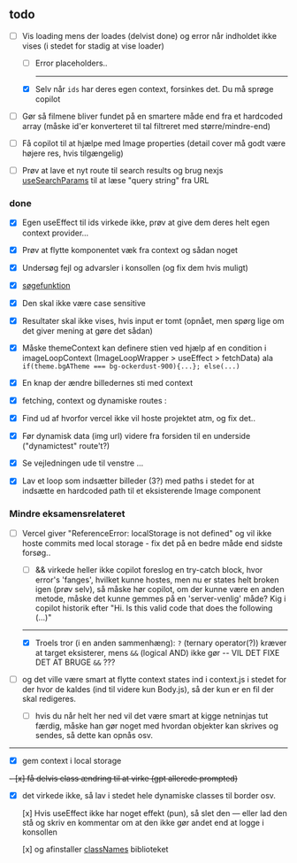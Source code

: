 
## todo

- [ ] Vis loading mens der loades (delvist done) og error når indholdet ikke vises (i stedet for stadig at vise loader)

  - [ ] Error placeholders..

    ---

  - [x] Selv når `ids` har deres egen context, forsinkes det. Du må sprøge copilot

- [ ] Gør så filmene bliver fundet på en smartere måde end fra et hardcoded array (måske id'er konverteret til tal filtreret med større/mindre-end)

- [ ] Få copilot til at hjælpe med Image properties (detail cover må godt være højere res, hvis tilgængelig)

- [ ] Prøv at lave et nyt route til search results og brug nexjs [useSearchParams](https://nextjs.org/docs/app/api-reference/functions/use-search-params) til at læse "query string" fra URL


### done

  - [x] Egen useEffect til ids virkede ikke, prøv at give dem deres helt egen context provider...

- [x] Prøv at flytte komponentet væk fra context og sådan noget

- [x] Undersøg fejl og advarsler i konsollen (og fix dem hvis muligt)

- [x] [søgefunktion](https://nextjs.org/docs/app/api-reference/functions/use-search-params)

- [x] Den skal ikke være case sensitive

- [x] Resultater skal ikke vises, hvis input er tomt (opnået, men spørg lige om det giver mening at gøre det sådan)

- [x] Måske themeContext kan definere stien ved hjælp af en condition i imageLoopContext (ImageLoopWrapper > useEffect > fetchData) ala `if(theme.bgATheme === bg-ockerdust-900){...}; else(...)`

- [x] En knap der ændre billedernes sti med context

- [x] fetching, context og dynamiske routes :

- [x] Find ud af hvorfor vercel ikke vil hoste projektet atm, og fix det..

- [x] Før dynamisk data (img url) videre fra forsiden til en underside ("dynamictest" route't?)

- [x] Se vejledningen ude til venstre ...

- [x] Lav et loop som indsætter billeder (3?) med paths i stedet for at indsætte en hardcoded path til et eksisterende Image component


### Mindre eksamensrelateret

- [ ] Vercel giver "ReferenceError: localStorage is not defined" og vil ikke hoste commits med local storage - fix det på en bedre måde end sidste forsøg..

    - [ ] && virkede heller ikke copilot foreslog en try-catch block, hvor error's 'fanges', hvilket kunne hostes, men nu er states helt broken igen (prøv selv), så måske hør copilot, om der kunne være en anden metode, måske det kunne gemmes på en 'server-venlig' måde? Kig i copilot historik efter "Hi. Is this valid code that does the following (...)"

    ---

    - [x] Troels tror (i en anden sammenhæng): `?` (ternary operator(?)) kræver at target eksisterer, mens `&&` (logical AND) ikke gør -- VIL DET FIXE DET AT BRUGE `&&` ???

- [ ] og det ville være smart at flytte context states ind i context.js i stedet for der hvor de kaldes (ind til videre kun Body.js), så der kun er en fil der skal redigeres.

    - [ ] hvis du når helt her ned vil det være smart at kigge netninjas tut færdig, måske han gør noget med hvordan objekter kan skrives og sendes, så dette kan opnås osv.

---

- [x] gem context i local storage

~~- [x] få delvis class ændring til at virke (gpt allerede prompted)~~

- [x] det virkede ikke, så lav i stedet hele dynamiske classes til border osv.

    [x] Hvis useEffect ikke har noget effekt (pun), så slet den — eller lad den stå og skriv en kommentar om at den ikke gør andet end at logge i konsollen

    [x] og afinstaller [classNames](https://www.npmjs.com/package/classnames) biblioteket
